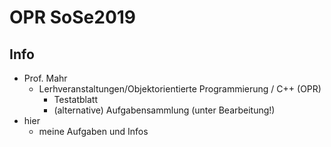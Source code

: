 # OPR SoSe2019

## Info
- Prof. Mahr
  - Lerhveranstaltungen/Objektorientierte Programmierung / C++ (OPR)
    - Testatblatt
    - (alternative) Aufgabensammlung (unter Bearbeitung!)
- hier
  - meine Aufgaben und Infos

